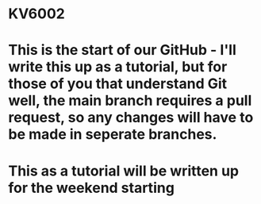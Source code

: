 # KV6002


# This is the start of our GitHub - I'll write this up as a tutorial, but for those of you that understand Git well, the main branch requires a pull request, so any changes will have to be made in seperate branches.

# This as a tutorial will be written up for the weekend starting 
